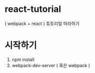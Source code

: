 # react-tutorial
( webpack + react ) 튜토리얼 따라하기 


# 시작하기

1. npm install
2. webpack-dev-server ( 혹은 webpack )
